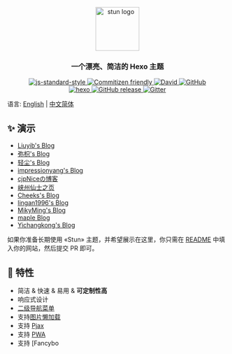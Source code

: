 <p align="center">
  <a href="https://liuyib.github.io/hexo-theme-stun/" target="_blank" rel="noopener noreferrer">
    <img src="./source/images/icons/stun-logo.svg" alt="stun logo" width="100">
  </a>
</p>

<h3 align="center">一个漂亮、简洁的 Hexo 主题</h3>

<p align="center">
  <a href="http://standardjs.com" target="_blank" rel="noopener noreferrer">
    <img alt="js-standard-style" src="https://img.shields.io/badge/code%20style-standard-brightgreen.svg">
  </a>
  <a href="http://commitizen.github.io/cz-cli/" target="_blank" rel="noopener noreferrer">
    <img alt="Commitizen friendly" src="https://img.shields.io/badge/commitizen-friendly-brightgreen.svg">
  </a>
  <a href="https://github.com/liuyib/hexo-theme-stun/network/alerts" target="_blank" rel="noopener noreferrer">
    <img alt="David" src="https://img.shields.io/david/liuyib/hexo-theme-stun">
  </a>
  <a href="https://github.com/liuyib/hexo-theme-stun/blob/master/LICENSE" target="_blank" rel="noopener noreferrer">
    <img alt="GitHub" src="https://img.shields.io/github/license/liuyib/hexo-theme-stun.svg">
  </a>
  <br>
  <a href="https://hexo.io/zh-cn/" target="_blank" rel="noopener noreferrer">
    <img alt="hexo" src="https://img.shields.io/badge/hexo-%3E%3D4.0-blue.svg">
  </a>
  <a href="https://github.com/liuyib/hexo-theme-stun/releases" target="_blank" rel="noopener noreferrer">
    <img alt="GitHub release" src="https://img.shields.io/github/release/liuyib/hexo-theme-stun.svg">
  </a>
  <a href="https://gitter.im/liuyib/hexo-theme-stun?utm_source=badge&utm_medium=badge&utm_campaign=pr-badge" target="_blank" rel="noopener noreferrer">
    <img alt="Gitter" src="https://badges.gitter.im/liuyib/hexo-theme-stun.svg">
  </a>
</p>

语言: [English](https://github.com/liuyib/hexo-theme-stun/blob/master/README_en-US.md) | [中文简体](https://github.com/liuyib/hexo-theme-stun/blob/master/README.md)

## :sparkles: 演示

- [Liuyib's Blog](https://liuyib.github.io/)
- [弥枳's Blog](http://blog2.coor.top/)
- [轻尘's Blog](https://qcxitong.xyz/)
- [impressionyang's Blog](https://impressionyang.github.io)
- [cjpNiceの博客](https://cjpnice.gitee.io)
- [峡州仙士之页](https://cjh0613.gitee.io/blog/)
- [Cheeks's Blog](https://www.cheeks.top/)
- [lingan1996's Blog](https://www.lingan1996.top)
- [MikyMing's Blog](https://mikyming.online/)
- [maple Blog](https://www.hongmaple.xyz/)
- [Yichangkong's Blog](https://yichangkong.github.io/)

如果你准备长期使用 «Stun» 主题，并希望展示在这里，你只需在 [README](https://github.com/liuyib/hexo-theme-stun/edit/master/README.md) 中填入你的网站，然后提交 PR 即可。

## :crystal_ball: 特性

- 简洁 & 快速 & 易用 & **可定制性高**
- 响应式设计
- [二级导航菜单](https://liuyib.github.io/hexo-theme-stun/zh-CN/advanced/advanced-setting.html#二级导航菜单)
- 支持[图片懒加载](https://liuyib.github.io/hexo-theme-stun/zh-CN/advanced/advanced-setting.html#图片懒加载)
- 支持 [Pjax](https://github.com/defunkt/jquery-pjax)
- 支持 [PWA](https://developers.google.com/web/progressive-web-apps)
- 支持 [Fancybo
